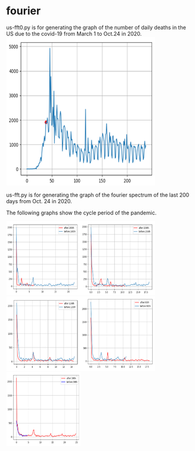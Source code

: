 # fourier

us-fft0.py is for generating the graph of the number of daily deaths in the US due to the covid-19 from March 1 to Oct.24 in 2020.
<img src="./fig1.png" height=400 width=400>

us-fft.py is for generating the graph of the fourier spectrum of the last 200 days from Oct. 24 in 2020.

The following graphs show the cycle period of the pandemic.

<img src="./180.png" height=200 width=200><img src="./150.png" height=200 width=200>
<img src="./120.png" height=200 width=200><img src="./90.png" height=200 width=200>
<img src="./38.png" height=200 width=200>
